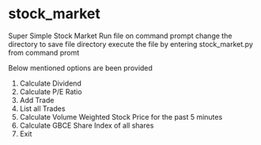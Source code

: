 # stock_market
Super Simple Stock Market
Run file on command prompt
change the directory to save file directory
execute the file by entering stock_market.py from command promt

Below mentioned options are been provided
1. Calculate Dividend
2. Calculate P/E Ratio
3. Add Trade
4. List all Trades
5. Calculate Volume Weighted Stock Price for the past 5 minutes
6. Calculate GBCE Share Index of all shares
7. Exit

